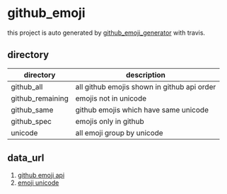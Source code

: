 # github_emoji
this project is auto generated by [github_emoji_generator](https://github.com/liguoqinjim/github_emoji_generator) with travis.

## directory
|directory|description|
|---|---|
|github_all|all github emojis shown in github api order|
|github_remaining|emojis not in unicode|
|github_same|github emojis which have same unicode|
|github_spec|emojis only in github|
|unicode|all emoji group by unicode|

## data_url
1. [github emoji api](https://api.github.com/emojis)
2. [emoji unicode](https://unicode.org/emoji/charts/full-emoji-list.html)